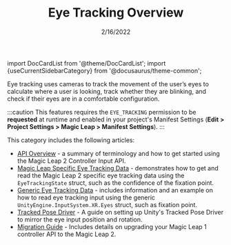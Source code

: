 ﻿---
id: eye-tracking-overview
title: Eye Tracking Overview
sidebar_position: 1
date: 2/16/2022
tags: [Unity, Eye Tracking, Input, Overview]
keywords: [Unity, Eye Tracking, Input, Overview]
---
import DocCardList from '@theme/DocCardList';
import {useCurrentSidebarCategory} from '@docusaurus/theme-common';

Eye tracking uses cameras to track the movement of the user’s eyes to  calculate where a user is looking, track whether they are blinking, and check if their eyes are in a comfortable configuration.

:::caution
This features requires the `EYE_TRACKING` permission to be **requested** at runtime and enabled in your project's Manifest Settings (**Edit > Project Settings > Magic Leap > Manifest Settings**).
:::

This category includes the following articles:

- [API Overview](/docs/guides/unity/input/eye-tracking/eye-tracking-api-overview.md) - a summary of terminology and how to get started using the Magic Leap 2 Controller Input API.
- [Magic Leap Specific Eye Tracking Data](/docs/guides/unity/input/eye-tracking/eye-tracking-subsystem-extension.md) - demonstrates how to get and read the Magic Leap 2 specific eye tracking data using the `EyeTrackingState` struct, such as the confidence of the fixation point.
- [Generic Eye Tracking Data](/docs/guides/unity/input/eye-tracking/unity-input-system-eye-tracking-input.md) - includes information and an example on how to read eye tracking input using the generic `UnityEngine.InputSystem.XR.Eyes` struct, such as fixation point.
- [Tracked Pose Driver](/docs/guides/unity/input/eye-tracking/tracked-pose-driver-eye-tracking.md) - A guide on setting up Unity's Tracked Pose Driver to mirror the eye input position and rotation.
- [Migration Guide](/docs/guides/unity/input/eye-tracking/eye-tracking-porting-guide.md) - Includes details on upgrading your Magic Leap 1 controller API to the Magic Leap 2.

<DocCardList items={useCurrentSidebarCategory().items}/>

